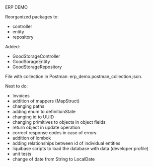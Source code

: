 ERP DEMO

Reorganized packages to:
<ul>
<li>controller</li>
<li>entity</li>
<li>repository</li>
</ul>

Added:
<ul>
<li>GoodStorageController</li>
<li>GoodSorageEntity</li>
<li>GoodStorageRepository</li>
</ul>


File with collection in Postman: erp_demo.postman_collection.json.

Next to do:
<ul>
<li>Invoices</li>
<li>addition of mappers (MapStruct)</li>
<li>changing paths</li>
<li>adding enum to definitionState</li>
<li>changing id to UUID</li>
<li>changing primitives to objects in object fields</li>
<li>return object in update operation</li>
<li>correct response codes in case of errors</li>
<li>addition of lombok</li>
<li>adding relationships between id of individual entities</li>
<li>liquibase scripts to load the database with data (developer profile)</li>
<li>unit tests</li>
<li>change of date from String to LocalDate</li>
</ul>


<!--

Problems with GoodStorage:
<ul>
<li>post: when adding good to storage: "quantity": 99.99, in database it is saved as 1.0</li>
<li>put: when updating good in storage, the value is correct</li>
</ul>



Doesn't work:
<ul>
<li>@PostMapping("")</li>
<li>@DeleteMapping("/delete/{contractorId}")</li>
<li>@PutMapping("/update/{contractorId}")</li>
</ul>
-->